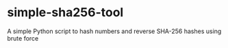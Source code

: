 # simple-sha256-tool
A simple Python script to hash numbers and reverse SHA-256 hashes using brute force
